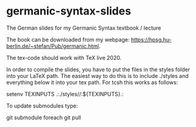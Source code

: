 # germanic-syntax-slides

The German slides for my Germanic Syntax textbook / lecture

The book can be downloaded from my webpage: <a href="https://hpsg.hu-berlin.de/~stefan/Pub/germanic.html">https://hpsg.hu-berlin.de/~stefan/Pub/germanic.html</a>.

The tex-code should work with TeX live 2020.

In order to compile the slides, you have to put the files in the styles folder into your LaTeX path. The easiest way to do this is to include ./styles and everything below it into your tex path. For tcsh this works as follows:

  setenv TEXINPUTS .:./styles//:${TEXINPUTS}.:


To update submodules type:

git submodule foreach git pull